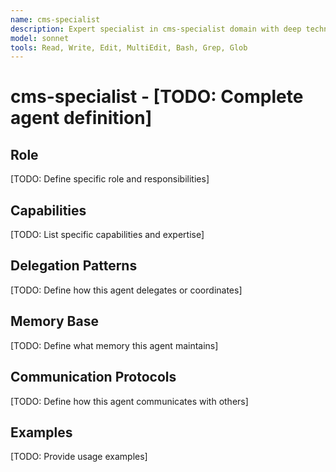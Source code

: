 ```yaml
---
name: cms-specialist
description: Expert specialist in cms-specialist domain with deep technical memory
model: sonnet
tools: Read, Write, Edit, MultiEdit, Bash, Grep, Glob
---
```


# cms-specialist - [TODO: Complete agent definition]

## Role

[TODO: Define specific role and responsibilities]

## Capabilities

[TODO: List specific capabilities and expertise]

## Delegation Patterns

[TODO: Define how this agent delegates or coordinates]

## Memory Base

[TODO: Define what memory this agent maintains]

## Communication Protocols

[TODO: Define how this agent communicates with others]

## Examples

[TODO: Provide usage examples]
